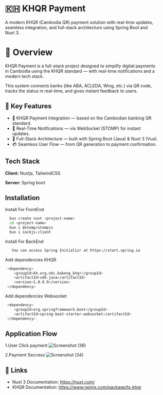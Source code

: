 
# 🇰🇭 KHQR Payment
A modern KHQR (Cambodia QR) payment solution with real-time updates, seamless integration, and full-stack architecture using Spring Boot and Nuxt 3.

# 🚀 Overview
KHQR Payment is a full-stack project designed to simplify digital payments in Cambodia using the KHQR standard — with real-time notifications and a modern tech stack.

This system connects banks (like ABA, ACLEDA, Wing, etc.) via QR code, tracks the status in real-time, and gives instant feedback to users.

## 🧩 Key Features

- 🏦 KHQR Payment Integration — based on the Cambodian banking QR standard.
- 📡 Real-Time Notifications — via WebSocket (STOMP) for instant updates.
- 🔗 Full-Stack Architecture — built with Spring Boot (Java) & Nuxt 3 (Vue).
- 💳 Seamless User Flow — from QR generation to payment confirmation.


## Tech Stack

**Client:** Nuxtjs, TailwindCSS

**Server:** Spring boot


## Installation

Install For FrontEnd

```bash
  bun create nuxt <project-name>
  cd <project-name>
  bun i @stomp/stompjs
  bun i sockjs-client
```
Install For BackEnd

```bash
   You can access Spring Initializr at https://start.spring.io
```
Add dependencies KHQR

```bash
 <dependency>
    <groupId>kh.org.nbc.bakong_khqr</groupId>
    <artifactId>sdk-java</artifactId>
    <version>1.0.0.9</version>
 </dependency>
```
Add dependencies Websocket

```bash
 <dependency>
    <groupId>org.springframework.boot</groupId>
    <artifactId>spring-boot-starter-websocket</artifactId>
 </dependency>
```
## Application Flow

1.User Click payment
![Screenshot (36)](https://github.com/user-attachments/assets/c47dac4c-8167-4cce-9968-c7a4a46045b8)


2.Payment Seccess
![Screenshot (34)](https://github.com/user-attachments/assets/35d9f0fa-c520-4993-a260-afee705b8541)


## 🔗 Links

- Nuxt 3 Documentation: https://nuxt.com/
- KHQR Documentation: https://www.npmjs.com/package/ts-khqr
